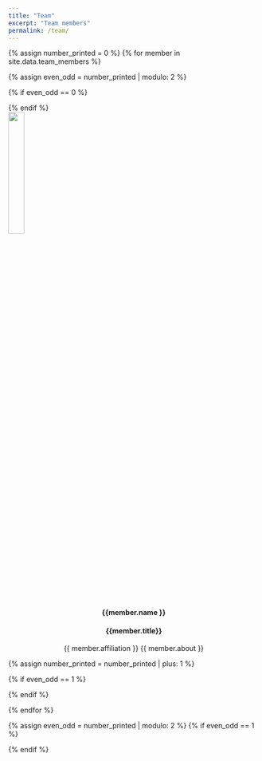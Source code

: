 ```yaml
---
title: "Team"
excerpt: "Team members"
permalink: /team/
---
```

{% assign number_printed = 0 %}
{% for member in site.data.team_members %}

{% assign even_odd = number_printed | modulo: 2 %}

{% if even_odd == 0 %}


 <div class="row">
 {% endif %}
  <div class="column"></div>
    <a href="{{member.url}}">
    <img src="{{ site.url }}{{ site.baseurl }}/images/teampic/{{ member.photo }}" class="img-responsive center-block" width="25%">
    </a>
  <br>
  <div class="column"></div>
    <div style="text-align:center">
      <h4><b>{{member.name }}</b></h4>
      <h4>{{member.title}}</h4>
      {{ member.affiliation }}
      {{ member.about }}
</div>
  <div class="column"></div>
</div> 


{% assign number_printed = number_printed | plus: 1 %}

{% if even_odd == 1 %}
</div>
{% endif %}

{% endfor %}

{% assign even_odd = number_printed | modulo: 2 %}
{% if even_odd == 1 %}
</div>
{% endif %}
